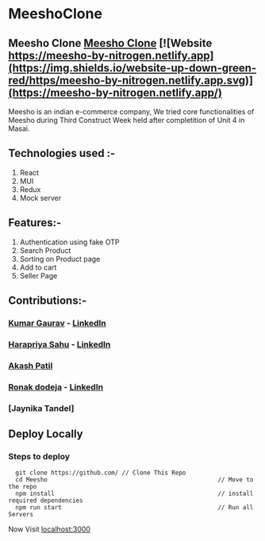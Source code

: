 ﻿# MeeshoClone
## Meesho Clone [Meesho Clone](https://meesho-by-nitrogen.netlify.app) [![Website https://meesho-by-nitrogen.netlify.app](https://img.shields.io/website-up-down-green-red/https/meesho-by-nitrogen.netlify.app.svg)](https://meesho-by-nitrogen.netlify.app/)
Meesho is an indian e-commerce company, We tried core functionalities of Meesho during Third Construct Week held after completition of Unit 4 in Masai.

## Technologies used :-
1) React
2) MUI
3) Redux
4) Mock server

## Features:-
1) Authentication using fake OTP
2) Search Product
3) Sorting on Product page
4) Add to cart
5) Seller Page

## Contributions:-

### [Kumar Gaurav](https://github.com/Kgaurav113) - [LinkedIn](https://www.linkedin.com/in/kgaurav501)

### [Harapriya Sahu](https://github.com/Harapriyasahu) - [LinkedIn](https://www.linkedin.com/in/harapriya-sahu/)

### [Akash Patil](https://github.com/darkwingpatil)

### [Ronak dodeja](https://github.com/ronak-d) - [LinkedIn](https://www.linkedin.com/in/ronak-dodeja-536ab4221)
### [Jaynika Tandel]

## Deploy Locally

### Steps to deploy
```
  git clone https://github.com/ // Clone This Repo
  cd Meesho                                                // Move to the repo
  npm install                                              // install required dependencies
  npm run start                                            // Run all Servers
```

Now Visit  [localhost:3000](http://localhost:3000)
